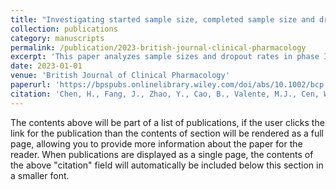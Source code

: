 ```yaml
---
title: "Investigating started sample size, completed sample size and drop-out rate in 10,252 phase III clinical trials: Insights from ClinicalTrials.gov"
collection: publications
category: manuscripts
permalink: /publication/2023-british-journal-clinical-pharmacology
excerpt: 'This paper analyzes sample sizes and dropout rates in phase III clinical trials.'
date: 2023-01-01
venue: 'British Journal of Clinical Pharmacology'
paperurl: 'https://bpspubs.onlinelibrary.wiley.com/doi/abs/10.1002/bcp.70023'
citation: 'Chen, H., Fang, J., Zhao, Y., Cao, B., Valente, M.J., Cen, W., & Vulkanova, E. (2023). Investigating started sample size, completed sample size and drop-out rate in 10,252 phase III clinical trials: Insights from ClinicalTrials.gov. <i>British Journal of Clinical Pharmacology</i>.'
---
```


The contents above will be part of a list of publications, if the user clicks the link for the publication than the contents of section will be rendered as a full page, allowing you to provide more information about the paper for the reader. When publications are displayed as a single page, the contents of the above "citation" field will automatically be included below this section in a smaller font.
